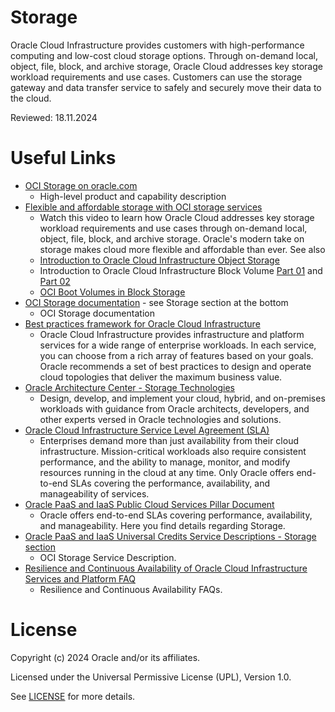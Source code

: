 # Storage

Oracle Cloud Infrastructure provides customers with high-performance computing and low-cost cloud storage options. Through on-demand local, object, file, block, and archive storage, Oracle Cloud addresses key storage workload requirements and use cases. Customers can use the storage gateway and data transfer service to safely and securely move their data to the cloud.

Reviewed: 18.11.2024

# Useful Links

- [OCI Storage on oracle.com](https://www.oracle.com/cloud/storage/)
  - High-level product and capability description
- [Flexible and affordable storage with OCI storage services](https://www.youtube.com/watch?v=egD81gqdQQc)
  - Watch this video to learn how Oracle Cloud addresses key storage workload requirements and use cases through on-demand local, object, file, block, and archive storage. Oracle's modern take on storage makes cloud more flexible and affordable than ever. See also
   - [Introduction to Oracle Cloud Infrastructure Object Storage](https://www.youtube.com/watch?v=IePCpBGza0k&list=PLKCk3OyNwIzuLkHKOnnFt9QwHu2cDqcoX&index=12)
   - Introduction to Oracle Cloud Infrastructure Block Volume [Part 01](https://www.youtube.com/watch?v=rNrBxdDC8vc&list=PLKCk3OyNwIzuLkHKOnnFt9QwHu2cDqcoX&index=16) and [Part 02](https://www.youtube.com/watch?v=ldZDySWv8sw&list=PLKCk3OyNwIzuLkHKOnnFt9QwHu2cDqcoX&index=17)
   - [OCI Boot Volumes in Block Storage](https://www.youtube.com/watch?v=HqpzcxaiK5A&list=PLKCk3OyNwIzuLkHKOnnFt9QwHu2cDqcoX&index=26)
- [OCI Storage documentation](https://docs.oracle.com/en-us/iaas/Content/home.htm) - see Storage section at the bottom
  - OCI Storage documentation
- [Best practices framework for Oracle Cloud Infrastructure](https://docs.oracle.com/en/solutions/oci-best-practices/index.html)
  - Oracle Cloud Infrastructure provides infrastructure and platform services for a wide range of enterprise workloads. In each service, you can choose from a rich array of features based on your goals. Oracle recommends a set of best practices to design and operate cloud topologies that deliver the maximum business value.
- [Oracle Architecture Center - Storage Technologies](https://docs.oracle.com/solutions/?q=&cType=reference-architectures&technologies=storage&sort=date-desc&lang=en)
  - Design, develop, and implement your cloud, hybrid, and on-premises workloads with guidance from Oracle architects, developers, and other experts versed in Oracle technologies and solutions.
- [Oracle Cloud Infrastructure Service Level Agreement (SLA)](https://www.oracle.com/cloud/sla/)
  - Enterprises demand more than just availability from their cloud infrastructure. Mission-critical workloads also require consistent performance, and the ability to manage, monitor, and modify resources running in the cloud at any time. Only Oracle offers end-to-end SLAs covering the performance, availability, and manageability of services.
- [Oracle PaaS and IaaS Public Cloud Services Pillar Document](https://www.oracle.com/assets/paas-iaas-pub-cld-srvs-pillar-4021422.pdf)
  - Oracle offers end-to-end SLAs covering performance, availability, and manageability. Here you find details regarding Storage.
- [Oracle PaaS and IaaS Universal Credits Service Descriptions - Storage section](https://www.oracle.com/us/corporate/contracts/paas-iaas-universal-credits-3940775.pdf)
  - OCI Storage Service Description.
- [Resilience and Continuous Availability of Oracle Cloud Infrastructure Services and Platform FAQ](https://www.oracle.com/cloud/iaas/faq.html)
  - Resilience and Continuous Availability FAQs.


# License

Copyright (c) 2024 Oracle and/or its affiliates.

Licensed under the Universal Permissive License (UPL), Version 1.0.

See [LICENSE](https://github.com/oracle-devrel/technology-engineering/blob/main/LICENSE) for more details.
